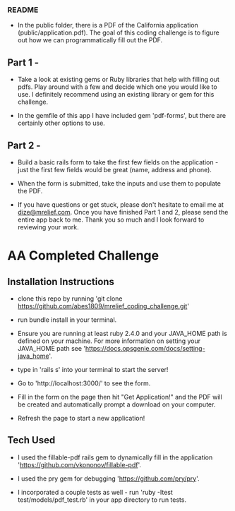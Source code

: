 ### README

* In the public folder, there is a PDF of the California application (public/application.pdf). The goal of this coding challenge is to figure out how we can programmatically fill out the PDF.

## Part 1 -

* Take a look at existing gems or Ruby libraries that help with filling out pdfs.
Play around with a few and decide which one you would like to use. I definitely
recommend using an existing library or gem for this challenge.

* In the gemfile of this app I have included gem 'pdf-forms', but there are certainly
other options to use.


## Part 2 -

* Build a basic rails form to take the first few fields on the application - just the first few fields would be great (name, address and phone).

* When the form is submitted, take the inputs and use them to populate the PDF.


* If you have questions or get stuck, please don't hesitate to email me at
dize@mrelief.com. Once you have finished Part 1 and 2, please send the entire app back to me. Thank you so much and I look forward to reviewing your work.


# AA Completed Challenge

## Installation Instructions

* clone this repo by running 'git clone https://github.com/abes1809/mrelief_coding_challenge.git'

* run bundle install in your terminal.

* Ensure you are running at least ruby 2.4.0 and your JAVA_HOME path is defined on your machine. For more information on setting your JAVA_HOME path see 'https://docs.opsgenie.com/docs/setting-java_home'.

* type in 'rails s' into your terminal to start the server!

* Go to 'http://localhost:3000/' to see the form.

* Fill in the form on the page then hit "Get Application!" and the PDF will be created and automatically prompt a download on your computer.

* Refresh the page to start a new application!

## Tech Used

* I used the fillable-pdf rails gem to dynamically fill in the application 'https://github.com/vkononov/fillable-pdf'.

* I used the pry gem for debugging 'https://github.com/pry/pry'.

* I incorporated a couple tests as well - run 'ruby -Itest test/models/pdf_test.rb' in your app directory to run tests.
